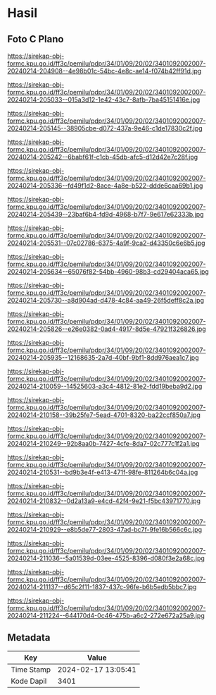 # Hasil

## Foto C Plano

https://sirekap-obj-formc.kpu.go.id/ff3c/pemilu/pdpr/34/01/09/20/02/3401092002007-20240214-204908--4e98b01c-54bc-4e8c-ae14-f074b42ff91d.jpg

https://sirekap-obj-formc.kpu.go.id/ff3c/pemilu/pdpr/34/01/09/20/02/3401092002007-20240214-205033--015a3d12-1e42-43c7-8afb-7ba45151416e.jpg

https://sirekap-obj-formc.kpu.go.id/ff3c/pemilu/pdpr/34/01/09/20/02/3401092002007-20240214-205145--38905cbe-d072-437a-9e46-c1de17830c2f.jpg

https://sirekap-obj-formc.kpu.go.id/ff3c/pemilu/pdpr/34/01/09/20/02/3401092002007-20240214-205242--6babf61f-c1cb-45db-afc5-d12d42e7c28f.jpg

https://sirekap-obj-formc.kpu.go.id/ff3c/pemilu/pdpr/34/01/09/20/02/3401092002007-20240214-205336--fd49f1d2-8ace-4a8e-b522-ddde6caa69b1.jpg

https://sirekap-obj-formc.kpu.go.id/ff3c/pemilu/pdpr/34/01/09/20/02/3401092002007-20240214-205439--23baf6b4-fd9d-4968-b7f7-9e617e62333b.jpg

https://sirekap-obj-formc.kpu.go.id/ff3c/pemilu/pdpr/34/01/09/20/02/3401092002007-20240214-205531--07c02786-6375-4a9f-9ca2-d43350c6e6b5.jpg

https://sirekap-obj-formc.kpu.go.id/ff3c/pemilu/pdpr/34/01/09/20/02/3401092002007-20240214-205634--65076f82-54bb-4960-98b3-cd29404aca65.jpg

https://sirekap-obj-formc.kpu.go.id/ff3c/pemilu/pdpr/34/01/09/20/02/3401092002007-20240214-205730--a8d904ad-d478-4c84-aa49-26f5deff8c2a.jpg

https://sirekap-obj-formc.kpu.go.id/ff3c/pemilu/pdpr/34/01/09/20/02/3401092002007-20240214-205826--e26e0382-0ad4-4917-8d5e-47921f326826.jpg

https://sirekap-obj-formc.kpu.go.id/ff3c/pemilu/pdpr/34/01/09/20/02/3401092002007-20240214-205935--12168635-2a7d-40bf-9bf1-8dd976aea1c7.jpg

https://sirekap-obj-formc.kpu.go.id/ff3c/pemilu/pdpr/34/01/09/20/02/3401092002007-20240214-210059--14525603-a3c4-4812-81e2-fdd19beba9d2.jpg

https://sirekap-obj-formc.kpu.go.id/ff3c/pemilu/pdpr/34/01/09/20/02/3401092002007-20240214-210158--39b25fe7-5ead-4701-8320-ba22ccf850a7.jpg

https://sirekap-obj-formc.kpu.go.id/ff3c/pemilu/pdpr/34/01/09/20/02/3401092002007-20240214-210249--92b8aa0b-7427-4cfe-8da7-02c777c1f2a1.jpg

https://sirekap-obj-formc.kpu.go.id/ff3c/pemilu/pdpr/34/01/09/20/02/3401092002007-20240214-210531--bd9b3e4f-e413-471f-98fe-811264b6c04a.jpg

https://sirekap-obj-formc.kpu.go.id/ff3c/pemilu/pdpr/34/01/09/20/02/3401092002007-20240214-210832--0d2a13a9-e4cd-42f4-9e21-f5bc43971770.jpg

https://sirekap-obj-formc.kpu.go.id/ff3c/pemilu/pdpr/34/01/09/20/02/3401092002007-20240214-210929--e8b5de77-2803-47ad-bc7f-9fe16b566c6c.jpg

https://sirekap-obj-formc.kpu.go.id/ff3c/pemilu/pdpr/34/01/09/20/02/3401092002007-20240214-211036--5a01539d-03ee-4525-8396-d080f3e2a68c.jpg

https://sirekap-obj-formc.kpu.go.id/ff3c/pemilu/pdpr/34/01/09/20/02/3401092002007-20240214-211137--d65c2f11-1837-437c-96fe-b6b5edb5bbc7.jpg

https://sirekap-obj-formc.kpu.go.id/ff3c/pemilu/pdpr/34/01/09/20/02/3401092002007-20240214-211224--644170d4-0c46-475b-a6c2-272e672a25a9.jpg


## Metadata

| Key        | Value               |
| ---------- | ------------------- |
| Time Stamp | 2024-02-17 13:05:41 |
| Kode Dapil | 3401                |



